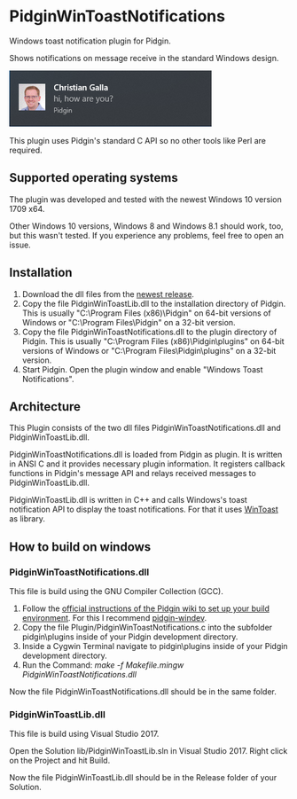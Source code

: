 # PidginWinToastNotifications

Windows toast notification plugin for Pidgin.

Shows notifications on message receive in the standard Windows design.

![sample notification](/img/sample.png "sample notification")

This plugin uses Pidgin's standard C API so no other tools like Perl are required.

## Supported operating systems

The plugin was developed and tested with the newest Windows 10 version 1709 x64.

Other Windows 10 versions, Windows 8 and Windows 8.1 should work, too, but this wasn't tested.
If you experience any problems, feel free to open an issue.

## Installation

1.  Download the dll files from the [newest release](https://github.com/ChristianGalla/PidginWinToastNotifications/releases/latest).
2. Copy the file PidginWinToastLib.dll to the installation directory of Pidgin. This is usually "C:\Program Files (x86)\Pidgin" on 64-bit versions of Windows or "C:\Program Files\Pidgin" on a 32-bit version.
3. Copy the file PidginWinToastNotifications.dll to the plugin directory of Pidgin. This is usually "C:\Program Files (x86)\Pidgin\plugins" on 64-bit versions of Windows or "C:\Program Files\Pidgin\plugins" on a 32-bit version.
4. Start Pidgin. Open the plugin window and enable "Windows Toast Notifications".

## Architecture

This Plugin consists of the two dll files PidginWinToastNotifications.dll and PidginWinToastLib.dll.

PidginWinToastNotifications.dll is loaded from Pidgin as plugin. It is written in ANSI C and it provides necessary plugin information. It registers callback functions in Pidgin's message API and relays received messages to PidginWinToastLib.dll.

PidginWinToastLib.dll is written in C++ and calls Windows's toast notification API to display the toast notifications. For that it uses [WinToast](https://github.com/mohabouje/WinToast) as library.

## How to build on windows

### PidginWinToastNotifications.dll

This file is build using the GNU Compiler Collection (GCC).

1. Follow the [official instructions of the Pidgin wiki to set up your build environment](https://developer.pidgin.im/wiki/BuildingWinPidgin#Setupyourbuildenvironment). For this I recommend [pidgin-windev](https://github.com/renatosilva/pidgin-windev).
2. Copy the file Plugin/PidginWinToastNotifications.c into the subfolder pidgin\plugins inside of your Pidgin development directory.
3. Inside a Cygwin Terminal navigate to pidgin\plugins inside of your Pidgin development directory.
4. Run the Command: *make -f Makefile.mingw PidginWinToastNotifications.dll*

Now the file PidginWinToastNotifications.dll should be in the same folder.

### PidginWinToastLib.dll

This file is build using Visual Studio 2017.

Open the Solution lib/PidginWinToastLib.sln in Visual Studio 2017. Right click on the Project and hit Build.

Now the file PidginWinToastLib.dll should be in the Release folder of your Solution.
